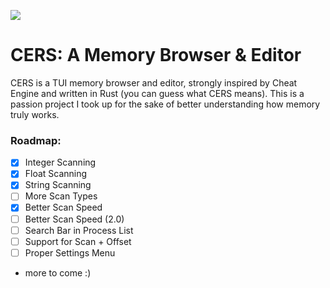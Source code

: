 ![](https://github.com/ferncx/cers/blob/main/assets/image.png?raw=true)

# CERS: A Memory Browser & Editor
CERS is a TUI memory browser and editor, strongly inspired by Cheat Engine and written in Rust (you can guess what CERS means). This is a passion project I took up for the sake of better understanding how memory truly works.

### Roadmap:
- [x] Integer Scanning
- [x] Float Scanning
- [x] String Scanning
- [ ] More Scan Types
- [x] Better Scan Speed
- [ ] Better Scan Speed (2.0)
- [ ] Search Bar in Process List
- [ ] Support for Scan + Offset
- [ ] Proper Settings Menu
- more to come :)



